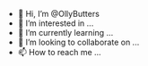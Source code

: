 - 👋 Hi, I’m @OllyButters
- 👀 I’m interested in ...
- 🌱 I’m currently learning ...
- 💞️ I’m looking to collaborate on ...
- 📫 How to reach me ...

<!---
OllyButters/OllyButters is a ✨ special ✨ repository because its `README.md` (this file) appears on your GitHub profile.
You can click the Preview link to take a look at your changes.
--->
